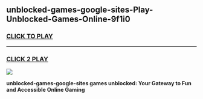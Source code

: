 
## unblocked-games-google-sites-Play-Unblocked-Games-Online-9f1i0
<h3>
<a href="https://premium76.site?title=unblocked-games-google-sites&ref=25A">CLICK TO PLAY</a></h3>
<hr>

<h3>
<a href="https://premium76.site?title=unblocked-games-google-sites&ref=25A">CLICK 2 PLAY</a>
  
</h3>

<a href="https://premium76.site?title=unblocked-games-google-sites&ref=25A"><img src="https://clearcache.store/games.png"></a>


**unblocked-games-google-sites games unblocked: Your Gateway to Fun and Accessible Online Gaming**
